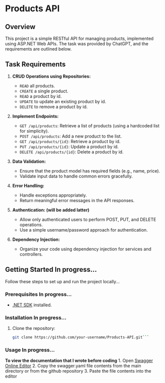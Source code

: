# Products API

## Overview

This project is a simple RESTful API for managing products, implemented using ASP.NET Web APIs. The task was provided by ChatGPT, and the requirements are outlined below.

## Task Requirements

1. **CRUD Operations using Repositories:**

   - `READ` all products.
   - `CREATE` a single product.
   - `READ` a product by id.
   - `UPDATE` to update an existing product by id.
   - `DELETE` to remove a product by id.

2. **Implement Endpoints:**

   - `GET /api/products`: Retrieve a list of products (using a hardcoded list for simplicity).
   - `POST /api/products`: Add a new product to the list.
   - `GET /api/products/{id}`: Retrieve a product by id.
   - `PUT /api/products/{id}`: Update a product by id.
   - `DELETE /api/products/{id}`: Delete a product by id.

3. **Data Validation:**

   - Ensure that the product model has required fields (e.g., name, price).
   - Validate input data to handle common errors gracefully.

4. **Error Handling:**

   - Handle exceptions appropriately.
   - Return meaningful error messages in the API responses.

5. **Authentication: (will be added latter)**

   - Allow only authenticated users to perform POST, PUT, and DELETE operations.
   - Use a simple username/password approach for authentication.

6. **Dependency Injection:**
   - Organize your code using dependency injection for services and controllers.

## Getting Started In progress...

Follow these steps to set up and run the project locally...

### Prerequisites In progress...

- [.NET SDK](https://dotnet.microsoft.com/download) installed.

### Installation In progress...

1. Clone the repository:
   ````bash
   git clone https://github.com/your-username/Products-API.git```
   ````

### Usage In progress...

**To view the documentation that I wrote before coding**
    1. Open [Swagger Online Editor](https://editor.swagger.io/)
    2. Copy the swagger.yaml file contents from the main directory or from the github repository
    3. Paste the file contents into the editor
